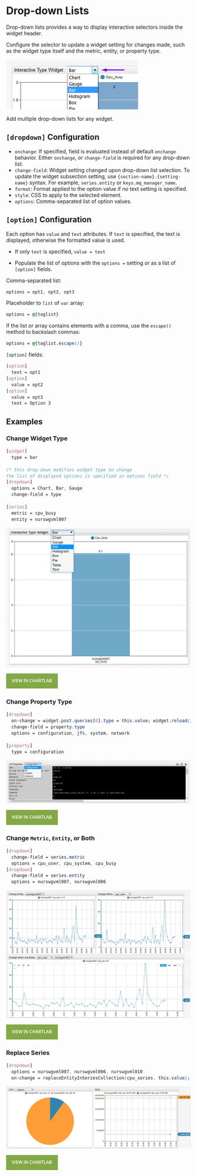 # Drop-down Lists

Drop-down lists provides a way to display interactive selectors inside the widget header.

Configure the selector to update a widget setting for changes made, such as the widget type itself and the metric, entity, or property type.

![](./images/drop-down-header.png)

Add multiple drop-down lists for any widget.

## `[dropdown]` Configuration

* `onchange`: If specified, field is evaluated instead of default `onchange` behavior. Either `onchange`, or `change-field` is required for any drop-down list.
* `change-field`: Widget setting changed upon drop-down list selection. To update the widget subsection setting, use `{section-name}.{setting-name}` syntax. For example, `series.entity` or `keys.mq_manager_name`.
* `format`: Format applied to the option value if no text setting is specified.
* `style`: CSS to apply to the selected element.
* `options`: Comma-separated list of option values.

## `[option]` Configuration

Each option has `value` and `text` attributes. If `text` is specified, the text is displayed, otherwise the formatted value is used.

* If only `text` is specified, `value = text`

* Populate the list of options with the `options =` setting or as a list of `[option]` fields.

Comma-separated list:

```css
options = opt1, opt2, opt3
```

Placeholder to `list` of `var` array:

```css
options = @{taglist}
```

If the list or array contains elements with a comma, use the `escape()` method to backslash commas:

```css
options = @{taglist.escape()}
```

`[option]` fields:

```css
[option]
  text = opt1
[option]
  value = opt2
[option]
  value = opt3
  text = Option 3
```

## Examples

### Change Widget Type

```css
[widget]
  type = bar

/* this drop-down modifies widget type on change
the list of displayed options is specified in options field */
[dropdown]
  options = Chart, Bar, Gauge
  change-field = type

[series]
  metric = cpu_busy
  entity = nurswgvml007
```

![](./images/drop-down-1.png)

[![](./images/button.png)](https://apps.axibase.com/chartlab/566e6428)

### Change Property Type

```css
[dropdown]
  on-change = widget.post.queries[0].type = this.value; widget.reload();
  change-field = property.type
  options = configuration, jfs, system, network  

[property]
  type = configuration
```

![](./images/drop-down-2.png)

[![](./images/button.png)](https://apps.axibase.com/chartlab/6d918310/7/)

### Change `Metric`, `Entity`, or Both

```css
[dropdown]
  change-field = series.metric
  options = cpu_user, cpu_system, cpu_busy
[dropdown]
  change-field = series.entity
  options = nurswgvml007, nurswgvml006
```

![](./images/drop-down-3.png)

[![](./images/button.png)](https://apps.axibase.com/chartlab/e7a978d6)

### Replace Series

```css
[dropdown]
  options = nurswgvml007, nurswgvml006, nurswgvml010
  on-change = replaceEntityInSeriesCollection(cpu_series, this.value); cpu_widget.replaceSeries(cpu_series);  replaceEntityInSeriesCollection(disk_series, this.value); disk_widget.replaceSeries(disk_series);
```

![](./images/drop-down-4.png)

[![](./images/button.png)](https://apps.axibase.com/chartlab/343ec3ea)